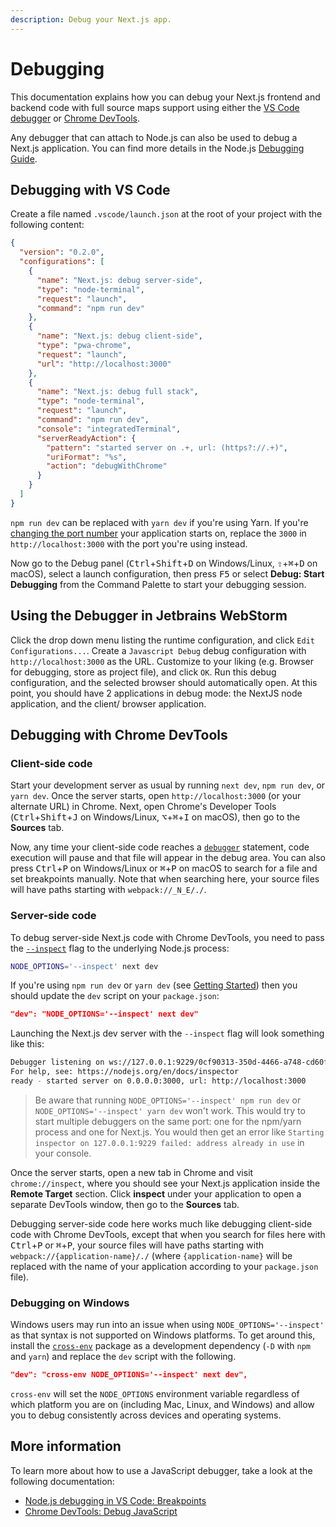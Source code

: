 ```yaml
---
description: Debug your Next.js app.
---
```


# Debugging

This documentation explains how you can debug your Next.js frontend and backend code with full source maps support using either the [VS Code debugger](https://code.visualstudio.com/docs/editor/debugging) or [Chrome DevTools](https://developers.google.com/web/tools/chrome-devtools).

Any debugger that can attach to Node.js can also be used to debug a Next.js application. You can find more details in the Node.js [Debugging Guide](https://nodejs.org/en/docs/guides/debugging-getting-started/).

## Debugging with VS Code

Create a file named `.vscode/launch.json` at the root of your project with the following content:

```json
{
  "version": "0.2.0",
  "configurations": [
    {
      "name": "Next.js: debug server-side",
      "type": "node-terminal",
      "request": "launch",
      "command": "npm run dev"
    },
    {
      "name": "Next.js: debug client-side",
      "type": "pwa-chrome",
      "request": "launch",
      "url": "http://localhost:3000"
    },
    {
      "name": "Next.js: debug full stack",
      "type": "node-terminal",
      "request": "launch",
      "command": "npm run dev",
      "console": "integratedTerminal",
      "serverReadyAction": {
        "pattern": "started server on .+, url: (https?://.+)",
        "uriFormat": "%s",
        "action": "debugWithChrome"
      }
    }
  ]
}
```

`npm run dev` can be replaced with `yarn dev` if you're using Yarn. If you're [changing the port number](/docs/api-reference/cli#development) your application starts on, replace the `3000` in `http://localhost:3000` with the port you're using instead.

Now go to the Debug panel (<kbd>Ctrl</kbd>+<kbd>Shift</kbd>+<kbd>D</kbd> on Windows/Linux, <kbd>⇧</kbd>+<kbd>⌘</kbd>+<kbd>D</kbd> on macOS), select a launch configuration, then press <kbd>F5</kbd> or select **Debug: Start Debugging** from the Command Palette to start your debugging session.

## Using the Debugger in Jetbrains WebStorm

Click the drop down menu listing the runtime configuration, and click `Edit Configurations...`. Create a `Javascript Debug` debug configuration with `http://localhost:3000` as the URL. Customize to your liking (e.g. Browser for debugging, store as project file), and click `OK`. Run this debug configuration, and the selected browser should automatically open. At this point, you should have 2 applications in debug mode: the NextJS node application, and the client/ browser application.

## Debugging with Chrome DevTools

### Client-side code

Start your development server as usual by running `next dev`, `npm run dev`, or `yarn dev`. Once the server starts, open `http://localhost:3000` (or your alternate URL) in Chrome. Next, open Chrome's Developer Tools (<kbd>Ctrl</kbd>+<kbd>Shift</kbd>+<kbd>J</kbd> on Windows/Linux, <kbd>⌥</kbd>+<kbd>⌘</kbd>+<kbd>I</kbd> on macOS), then go to the **Sources** tab.

Now, any time your client-side code reaches a [`debugger`](https://developer.mozilla.org/en-US/docs/Web/JavaScript/Reference/Statements/debugger) statement, code execution will pause and that file will appear in the debug area. You can also press <kbd>Ctrl</kbd>+<kbd>P</kbd> on Windows/Linux or <kbd>⌘</kbd>+<kbd>P</kbd> on macOS to search for a file and set breakpoints manually. Note that when searching here, your source files will have paths starting with `webpack://_N_E/./`.

### Server-side code

To debug server-side Next.js code with Chrome DevTools, you need to pass the [`--inspect`](https://nodejs.org/api/cli.html#cli_inspect_host_port) flag to the underlying Node.js process:

```bash
NODE_OPTIONS='--inspect' next dev
```

If you're using `npm run dev` or `yarn dev` (see [Getting Started](00%20getting-started.md)) then you should update the `dev` script on your `package.json`:

```json
"dev": "NODE_OPTIONS='--inspect' next dev"
```

Launching the Next.js dev server with the `--inspect` flag will look something like this:

```bash
Debugger listening on ws://127.0.0.1:9229/0cf90313-350d-4466-a748-cd60f4e47c95
For help, see: https://nodejs.org/en/docs/inspector
ready - started server on 0.0.0.0:3000, url: http://localhost:3000
```

> Be aware that running `NODE_OPTIONS='--inspect' npm run dev` or `NODE_OPTIONS='--inspect' yarn dev` won't work. This would try to start multiple debuggers on the same port: one for the npm/yarn process and one for Next.js. You would then get an error like `Starting inspector on 127.0.0.1:9229 failed: address already in use` in your console.

Once the server starts, open a new tab in Chrome and visit `chrome://inspect`, where you should see your Next.js application inside the **Remote Target** section. Click **inspect** under your application to open a separate DevTools window, then go to the **Sources** tab.

Debugging server-side code here works much like debugging client-side code with Chrome DevTools, except that when you search for files here with <kbd>Ctrl</kbd>+<kbd>P</kbd> or <kbd>⌘</kbd>+<kbd>P</kbd>, your source files will have paths starting with `webpack://{application-name}/./` (where `{application-name}` will be replaced with the name of your application according to your `package.json` file).

### Debugging on Windows

Windows users may run into an issue when using `NODE_OPTIONS='--inspect'` as that syntax is not supported on Windows platforms. To get around this, install the [`cross-env`](https://www.npmjs.com/package/cross-env) package as a development dependency (`-D` with `npm` and `yarn`) and replace the `dev` script with the following.

```json
"dev": "cross-env NODE_OPTIONS='--inspect' next dev",
```

`cross-env` will set the `NODE_OPTIONS` environment variable regardless of which platform you are on (including Mac, Linux, and Windows) and allow you to debug consistently across devices and operating systems.

## More information

To learn more about how to use a JavaScript debugger, take a look at the following documentation:

- [Node.js debugging in VS Code: Breakpoints](https://code.visualstudio.com/docs/nodejs/nodejs-debugging#_breakpoints)
- [Chrome DevTools: Debug JavaScript](https://developers.google.com/web/tools/chrome-devtools/javascript)
